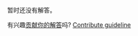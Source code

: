 
暂时还没有解答。

有兴趣[贡献你的解答](https://github.com/BFEdev/BFE.dev-solutions/blob/main/problem/first-bad-version_zh.md)吗? [Contribute guideline](https://github.com/BFEdev/BFE.dev-solutions#how-to-contribute)
